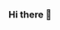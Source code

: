 ### Hi there 👋

<!--
**graham218/graham218** is a ✨ _special_ ✨ repository because its `README.md` (this file) appears on your GitHub profile.

Here are some ideas to get you started:

- 🔭 I’m currently working on ...Web and and System development
- 🌱 I’m currently learning ...React, React Native, Java Swing, Springboot, Kotlin, Django, Flutter, Laravel, C#
- 👯 I’m looking to collaborate on ...
- 🤔 I’m looking for help with ...more Development Ideas
- 💬 Ask me about ...Programming
- 📫 How to reach me: ...Through video tutorials
- 😄 Pronouns: ...
- ⚡ Fun fact: ...
-->
